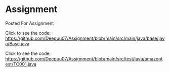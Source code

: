 # Assignment
Posted For Assignment


Click to see the code: https://github.com/Deepuu07/Assignment/blob/main/src/main/java/base/java/Base.java

Click to see the code: https://github.com/Deepuu07/Assignment/blob/main/src/test/java/amazontest/TC001.java

